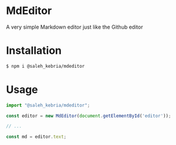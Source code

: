 # MdEditor
A very simple Markdown editor just like the Github editor


# Installation

```bash
$ npm i @saleh_kebria/mdeditor
```

# Usage

```js
import "@saleh_kebria/mdeditor";

const editor = new MdEditor(document.getElementById('editor'));

// ...

const md = editor.text;

```